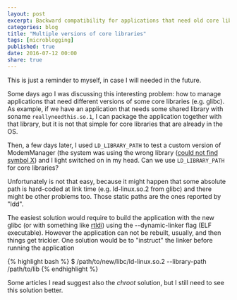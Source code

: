 ```yaml
---
layout: post
excerpt: Backward compatibility for applications that need old core libraries
categories: blog
title: "Multiple versions of core libraries"
tags: [microblogging]
published: true
date: 2016-07-12 00:00
share: true
---
```


This is just a reminder to myself, in case I will needed in the future.

Some days ago I was discussing this interesting problem: how to manage applications that need different versions of some core libraries (e.g. glibc).
As example, if we have an application that needs some shared library with soname `reallyneedthis.so.1`, I can package the application together with that library, but it is not that simple for core libraries that are already in the OS.

Then, a few days later, I used `LD_LIBRARY_PATH` to test a custom version of ModemManager (the system was using the wrong library ([could not find symbol X](http://clobrano.github.io/blog/undefined-symbol/)) and I light switched on in my head. Can we use `LD_LIBRARY_PATH` for core libraries?

Unfortunately is not that easy, because it might happen that some absolute path is hard-coded at link time (e.g. ld-linux.so.2 from glibc) and there might be other problems too. Those static paths are the ones reported by "ldd".

The easiest solution would require to build the application with the new glibc (or with something like [rtldi](http://bitwagon.com/rtldi/rtldi.html)) using the --dynamic-linker flag (ELF executable). However the application can not be rebuilt, usually, and then things get trickier. One solution would be to "instruct" the linker before running the application

{% highlight bash %}
$ /path/to/new/libc/ld-linux.so.2 --library-path /path/to/lib <binary>
{% endhighlight %}

Some articles I read suggest also the *chroot* solution, but I still need to see this solution better.


